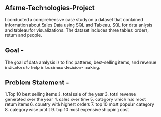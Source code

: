 ## Afame-Technologies-Project
I conducted a comprehensive case study on a dataset that contained information about Sales Data using SQL and Tableau. SQL for data anlysis and tableau for visualizations. The dataset includes three tables: orders, return and people.

## Goal - 
The goal of data analysis is to find patterns, best-selling items, and revenue indicators to help in business decision-
making.

## Problem Statement - 
1.Top 10 best selling items
2. total sale of the year
3. total revenue generated over the year 
4. sales over time
5. category which has most return items
6. country with highest orders
7. top 10 most popular category
8. category wise profit
9. top 10 most expensive shipping cost
